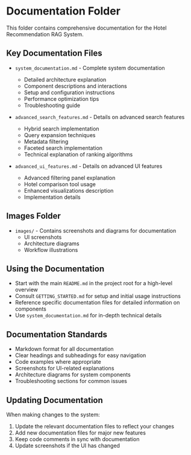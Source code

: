# Documentation Folder

This folder contains comprehensive documentation for the Hotel Recommendation RAG System.

## Key Documentation Files

- `system_documentation.md` - Complete system documentation
  - Detailed architecture explanation
  - Component descriptions and interactions
  - Setup and configuration instructions
  - Performance optimization tips
  - Troubleshooting guide

- `advanced_search_features.md` - Details on advanced search features
  - Hybrid search implementation
  - Query expansion techniques
  - Metadata filtering
  - Faceted search implementation
  - Technical explanation of ranking algorithms

- `advanced_ui_features.md` - Details on advanced UI features
  - Advanced filtering panel explanation
  - Hotel comparison tool usage
  - Enhanced visualizations description
  - Implementation details

## Images Folder

- `images/` - Contains screenshots and diagrams for documentation
  - UI screenshots
  - Architecture diagrams
  - Workflow illustrations

## Using the Documentation

- Start with the main `README.md` in the project root for a high-level overview
- Consult `GETTING_STARTED.md` for setup and initial usage instructions
- Reference specific documentation files for detailed information on components
- Use `system_documentation.md` for in-depth technical details

## Documentation Standards

- Markdown format for all documentation
- Clear headings and subheadings for easy navigation
- Code examples where appropriate
- Screenshots for UI-related explanations
- Architecture diagrams for system components
- Troubleshooting sections for common issues

## Updating Documentation

When making changes to the system:

1. Update the relevant documentation files to reflect your changes
2. Add new documentation files for major new features
3. Keep code comments in sync with documentation
4. Update screenshots if the UI has changed
